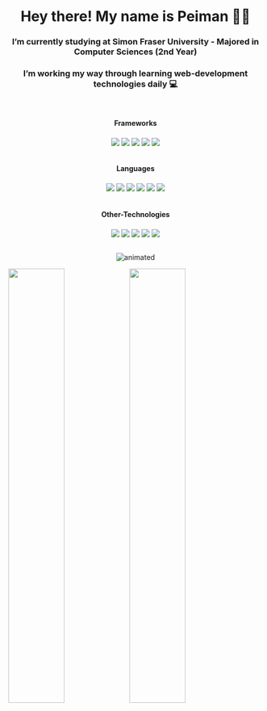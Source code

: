 <h1 align="center"> Hey there! My name is Peiman  👨‍💻</h1>

<h3 align="center"> I’m currently studying at Simon Fraser University - Majored in Computer Sciences (2nd Year) </h3>
<h3 align="center"> I’m working my way through learning web-development technologies daily 💻 </h3>
<br>

<h4 align="center"> Frameworks </h4>
<div align="center">
   <img align="center"  src="https://img.shields.io/badge/react-%2320232a.svg?style=for-the-badge&logo=react&logoColor=%2361DAFB" />
   <img align="center"  src="https://img.shields.io/badge/node.js-6DA55F?style=for-the-badge&logo=node.js&logoColor=white" />
   <img align="center"  src="https://img.shields.io/badge/spring-%236DB33F.svg?style=for-the-badge&logo=spring&logoColor=white" />
   <img align="center"  src="https://img.shields.io/badge/express.js-%23404d59.svg?style=for-the-badge&logo=express&logoColor=%2361DAFB" />
   <img align="center"  src="https://img.shields.io/badge/angular-%23DD0031.svg?style=for-the-badge&logo=angular&logoColor=white" />
</div>
<br>

<h4 align="center"> Languages </h4>
<div align="center">
   <img align="center"  src="https://img.shields.io/badge/java-%23ED8B00.svg?style=for-the-badge&logo=openjdk&logoColor=white" />
   <img align="center"  src="https://img.shields.io/badge/javascript-%23323330.svg?style=for-the-badge&logo=javascript&logoColor=%23F7DF1E" />
   <img align="center"  src="https://img.shields.io/badge/typescript-%23007ACC.svg?style=for-the-badge&logo=typescript&logoColor=white" />
   <img align="center"  src="https://img.shields.io/badge/c-%2300599C.svg?style=for-the-badge&logo=c&logoColor=white" />
   <img align="center"  src="https://img.shields.io/badge/html5-%23E34F26.svg?style=for-the-badge&logo=html5&logoColor=white" />
   <img align="center"  src="https://img.shields.io/badge/css3-%231572B6.svg?style=for-the-badge&logo=css3&logoColor=white" />
</div>
<br>

<h4 align="center"> Other-Technologies </h4>

<div align="center">
   <img align="center"  src="https://img.shields.io/badge/postgres-%23316192.svg?style=for-the-badge&logo=postgresql&logoColor=white" />
   <img align="center"  src="https://img.shields.io/badge/tailwindcss-%2338B2AC.svg?style=for-the-badge&logo=tailwind-css&logoColor=white" />
   <img align="center"  src="https://img.shields.io/badge/bootstrap-%238511FA.svg?style=for-the-badge&logo=bootstrap&logoColor=white" />
   <img align="center"  src="https://img.shields.io/badge/express.js-%23404d59.svg?style=for-the-badge&logo=express&logoColor=%2361DAFB" />
   <img align="center"  src="https://img.shields.io/badge/github-%23121011.svg?style=for-the-badge&logo=github&logoColor=white" />
</div>
<br>

<p align="center">
    <img src="https://steamuserimages-a.akamaihd.net/ugc/860610312554032555/487E65FCC15C60E817F901A747D323B25AB584A1/?imw=5000&imh=5000&ima=fit&impolicy=Letterbox&imcolor=%23000000&letterbox=false" alt="animated" />
</p>
 

<img align="left" width="47%" src="https://github-readme-stats.vercel.app/api?username=peyz21&show_icons=true&theme=dracula" />
<img align="left" width="47%" src="https://github-readme-stats.vercel.app/api/top-langs/?username=peyz21&layout=donut" />



